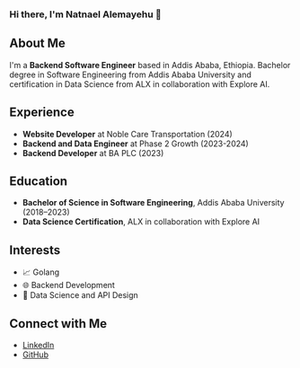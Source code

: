 ### Hi there, I'm Natnael Alemayehu 👋

## About Me
I'm a **Backend Software Engineer** based in Addis Ababa, Ethiopia. Bachelor degree in Software Engineering from Addis Ababa University and certification in Data Science from ALX in collaboration with Explore AI.

## Experience
- **Website Developer** at Noble Care Transportation (2024)
- **Backend and Data Engineer** at Phase 2 Growth (2023-2024)
- **Backend Developer** at BA PLC (2023)

## Education
- **Bachelor of Science in Software Engineering**, Addis Ababa University (2018–2023)
- **Data Science Certification**, ALX in collaboration with Explore AI

## Interests
- 📈 Golang
- 🌐 Backend Development
- 🚀 Data Science and API Design

## Connect with Me
- [LinkedIn](https://www.linkedin.com/in/natnaelalemayehu)
- [GitHub](https://github.com/NatnaelAlemayehu)
